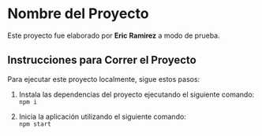 # Nombre del Proyecto

Este proyecto fue elaborado por **Eric Ramirez** a modo de prueba.

## Instrucciones para Correr el Proyecto

Para ejecutar este proyecto localmente, sigue estos pasos:

1. Instala las dependencias del proyecto ejecutando el siguiente comando:
```npm i```

2. Inicia la aplicación utilizando el siguiente comando:\
```npm start```